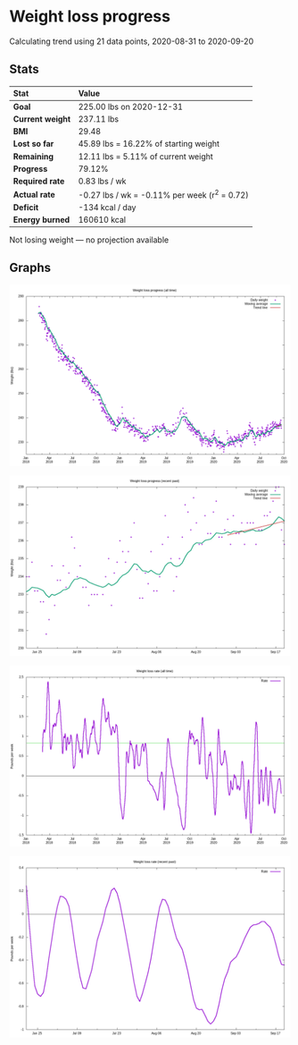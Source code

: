 # Weight loss progress

Calculating trend using 21 data points, 2020-08-31 to 2020-09-20

## Stats

Stat|Value
:-|:-
**Goal**|225.00 lbs on 2020-12-31
**Current weight**|237.11 lbs
**BMI**|29.48
**Lost so far**|45.89 lbs = 16.22% of starting weight
**Remaining**|12.11 lbs =  5.11% of current  weight
**Progress**|79.12%
**Required rate**|0.83 lbs / wk
**Actual rate**|-0.27 lbs / wk = -0.11% per week  (r<sup>2</sup> = 0.72)
**Deficit**|-134 kcal / day
**Energy burned**|160610 kcal

Not losing weight &mdash; no projection available

## Graphs

![](weight-graph-alltime.png)

![](weight-graph-recent.png)

![](rate-graph-alltime.png)

![](rate-graph-recent.png)

